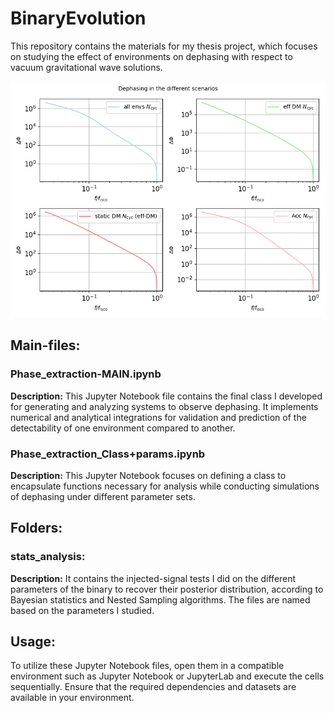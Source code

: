 # BinaryEvolution

This repository contains the materials for my thesis project, which focuses on studying the effect of environments on dephasing with respect to vacuum gravitational wave solutions.

![Example](results-images/dephasing_effective_1e5.png)

## Main-files:

### Phase_extraction-MAIN.ipynb

**Description:** This Jupyter Notebook file contains the final class I developed for generating and analyzing systems to observe dephasing. It implements numerical and analytical integrations for validation and prediction of the detectability of one environment compared to another.

### Phase_extraction_Class+params.ipynb

**Description:** This Jupyter Notebook focuses on defining a class to encapsulate functions necessary for analysis while conducting simulations of dephasing under different parameter sets.

## Folders:

### stats_analysis:

**Description:** It contains the injected-signal tests I did on the different parameters of the binary to recover their posterior distribution, according to Bayesian statistics and Nested Sampling algorithms. The files are named based on the parameters I studied. 

## Usage:

To utilize these Jupyter Notebook files, open them in a compatible environment such as Jupyter Notebook or JupyterLab and execute the cells sequentially. Ensure that the required dependencies and datasets are available in your environment.
